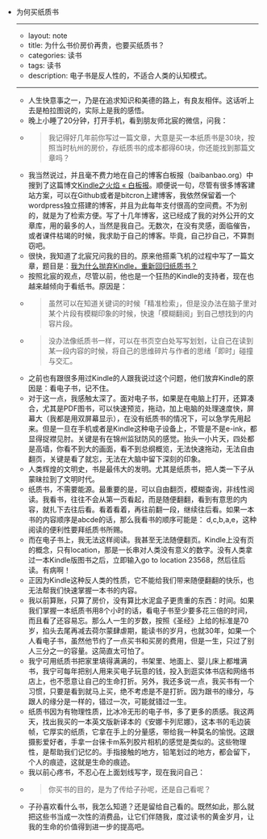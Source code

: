- 为何买纸质书
    - ---
    - layout: note
    - title: 为什么书价房价再贵，也要买纸质书？
    - categories: 读书
    - tags: 读书
    - description: 电子书是反人性的，不适合人类的认知模式。
    - ---
    - 人生快意事之一，乃是在追求知识和美德的路上，有良友相伴。这话听上去是柏拉图说的，实际上是我的感悟。
    - 晚上小睡了20分钟，打开手机，看到朋友师北宸的微信，问我：
    - > 我记得好几年前你写过一篇文章，大意是买一本纸质书是30块，按照当时杭州的房价，存纸质书的成本都得60块，你还能找到那篇文章吗？
    - 我当然说过，并且毫不费力地在自己的博客白板报（baibanbao.org）中搜到了这篇博文[Kindle之火焰 « 白板报](http://www.baibanbao.org/2009/07/the-flame-of-kindle/)。顺便说一句，尽管有很多博客建站方案，可以在Github或者是bitcron上建博客，我依然保留着一个wordpress独立搭建的博客，并且为此每年支付很高的空间费。不为别的，就是为了检索方便。写了十几年博客，这已经成了我的对外公开的文章库，用的最多的人，当然是我自己。无数次，在没有灵感，面临催告，或者课件枯竭的时候，我求助于自己的博客。毕竟，自己抄自己，不算剽窃吧。
    - 很快，我知道了北宸兄问我的目的。原来他搭乘飞机的过程中写了一篇文章，题目是：[我为什么抛弃Kindle，重新回归纸质书？](https://mp.weixin.qq.com/s?__biz=MjM5NDA4MjAzMA==&mid=2733427297&idx=1&sn=39c06a579e1ee3da08123661a6efe555&chksm=819557e0b6e2def67c67fc4059321dc7ba54e5de28cb5d77f59073d88b5bc94ea9ce80fa8c11&scene=0&key=74cfab3f3119748d079ae8e671c431aa19975837fcfa85365f8713adf2fce2523c3fdc68a24b6dc0d68a85eef3c70d8ee82c7ab63e1d68b0033810f71f079c5c2dd4eae8b578ed6d5b6dc7ef1a435fa3&ascene=0&uin=ODA1NDk1OTIw&devicetype=iMac+Macmini5%2C2+OSX+OSX+10.12.5+build(16F73)&version=12020810&nettype=WIFI&fontScale=100&pass_ticket=grexs%2F0MSGRyYQZ5r5wggwkSZMOPisbHgEGwxZFLdagaRfGRx2Q%2BBTqyMQ1wGeEy)
    - 按照北宸的观点，尽管以前，他也是一个狂热的Kindle的支持者，现在也越来越倾向于看纸书。原因是：
    - > 虽然可以在知道关键词的时候「精准检索」，但是没办法在脑子里对某个片段有模糊印象的时候，快速「模糊翻阅」到自己想找到的内容片段。
    - > 没办法像纸质书一样，可以在书页空白处写写划划，让自己在读到某一段内容的时候，将自己的思维碎片与作者的思绪「即时」碰撞与交汇。
    - 之前也有跟很多用过Kindle的人跟我说过这个问题，他们放弃Kindle的原因是：看电子书，记不住。
    - 对于这一点，我感触太深了。面对电子书，如果是在电脑上打开，还算凑合，尤其是PDF图书，可以快速预览，拖动，加上电脑的处理速度快，屏幕大（我都是用双屏幕显示），在没有纸质书的情况下，可以急学先用起来。但是一旦在手机或者是Kindle这种电子设备上，不管是不是e-ink，都显得捉襟见肘。关键是有在锦州监狱防风的感觉。抬头一小片天，四处都是高墙，你看不到大的画面，看不到总纲概览，无法快速拖动，无法自由翻页，关键是看了就忘，无法在大脑中留下深刻的印象。
    - 人类辉煌的文明史，书是最伟大的发明。尤其是纸质书，把人类一下子从蒙昧拉到了文明时代。
    - 纸质书，不需要能源。最重要的是，可以自由翻页，模糊查询，非线性阅读。我看书，往往不会从第一页看起，而是随便翻翻，看到有意思的内容，就扎下去往后看。看着看着，再往前翻一段，继续往后看。如果一本书的内容顺序是abcde的话，那么我看书的顺序可能是： d,c,b,a,e，这种阅读的便利性要拜纸质书所赐。
    - 而在电子书上，我无法这样阅读。我甚至无法随便翻页。Kindle上没有页的概念，只有location，那是一长串对人类没有意义的数字。没有人类拿过一本Kindle版图书之后，立即输入go to location 23568，然后往后读。有病啊！
    - 正因为Kindle这种反人类的性质，它不能给我们带来随便翻翻的快乐，也无法帮我们快速掌握一本书的内容。
    - 我以前算账，只算了房价，没有算比水泥盒子更贵重的东西：时间。如果我们掌握一本纸质书用8个小时的话，看电子书至少要多花三倍的时间，而且看了还容易忘。那么人一生的岁数，按照《圣经》上给的标准是70岁，掐头去尾再减去荷尔蒙肆虐期，能读书的岁月，也就30年，如果一个人看电子书，虽然他节约了一点买书和买房的费用，但是一生，只过了别人三分之一的容量。这简直太可怕了。
    - 我宁可用纸质书把家里填得满满的，书架里、地面上、婴儿床上都堆满书，我宁可每年把别人用来买电子玩意的钱，投入到逛实体书店和网络书店上，也不愿意让自己的生命打折。另外，我还多说一点，我买书有一个习惯，只要是看到就马上买，绝不考虑是不是打折。因为跟书的缘分，与跟人的缘分是一样的，错过一次，可能就错过一生。
    - 纸质书因为有物理性质，比冰冷无形的电子书，多了更多的质感。我这两天，找出我买的一本英文版新译本的《安娜卡列尼娜》，这本书的毛边装帧，它厚实的纸质，它拿在手上的分量感，带给我一种莫名的愉悦。这跟摄影爱好者，手拿一台徕卡m系列胶片相机的感觉是类似的。这些物理性，是帮助我们记忆的。手指接触的地方，铅笔划过的地方，都会留下，个人的痕迹，这就是生命的痕迹。
    - 我以前心疼书，不忍心在上面划线写字，现在我问自己：
    - > 你买书的目的，是为了传给子孙呢，还是自己看呢？
    - 子孙喜欢看什么书，我怎么知道？还是留给自己看的。既然如此，那么就把这些书当成一次性的消费品，让它们伴随我，度过读书的黄金岁月，让我的生命的价值得到进一步的提高吧。
